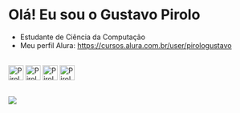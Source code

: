 # Olá! Eu sou o Gustavo Pirolo

- Estudante de Ciência da Computação
- Meu perfil Alura: https://cursos.alura.com.br/user/pirologustavo
<head>
  <link rel="stylesheet" type='text/css' href="https://cdn.jsdelivr.net/gh/devicons/devicon@latest/devicon.min.css" />        
</head>
<div style ="display: incline_block"><br>
  <img aling="center" alt="Pirolo-html" height="30" widht="40" src="https://cdn.jsdelivr.net/gh/devicons/devicon/icons/html5/html5-plain.svg"/>
  <img aling="center" alt="Pirolo-css" height="30" widht="40" src="https://cdn.jsdelivr.net/gh/devicons/devicon/icons/css3/css3-plain.svg"/>
  <img aling="center" alt="Pirolo-js" height="30" widht="40" src="https://cdn.jsdelivr.net/gh/devicons/devicon/icons/javascript/javascript-plain.svg"/>
  <img aling="center" alt="Pirolo-py" height="30" widht="40"
src="https://cdn.jsdelivr.net/gh/devicons/devicon@latest/icons/python/python-plain.svg" />
<i class="devicon-php-plain" aling="center" alt="Pirolo-py" height="30" widht="40"></i>
          
  
 ##
  
<a href="https://www.linkedin.com/in/gustavo-pirolo-6bb975232/" target="_blank"><img src="https://img.shields.io/badge/LinkedIn-0077B5?style=for-the-badge&logo=linkedin&logoColor=white" target="_blank"></a>
